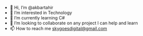 - 👋 Hi, I’m @akbartahir
- 👀 I’m interested in Technology
- 🌱 I’m currently learning C# 
- 💞️ I’m looking to collaborate on any project I can help and learn 
- 📫 How to reach me skygoesdigital@gmail.com

<!---
akbartahir/akbartahir is a ✨ special ✨ repository because its `README.md` (this file) appears on your GitHub profile.
You can click the Preview link to take a look at your changes.
--->

